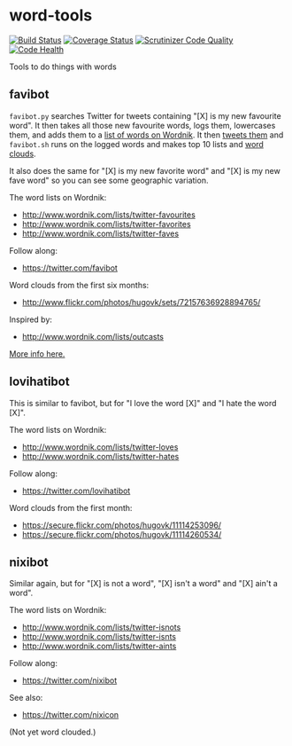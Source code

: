 word-tools
==========

[![Build Status](https://travis-ci.org/hugovk/word-tools.svg?branch=master)](https://travis-ci.org/hugovk/word-tools)
[![Coverage Status](https://coveralls.io/repos/hugovk/word-tools/badge.png?branch=master)](https://coveralls.io/r/hugovk/word-tools?branch=master)
[![Scrutinizer Code Quality](https://scrutinizer-ci.com/g/hugovk/word-tools/badges/quality-score.png?b=master)](https://scrutinizer-ci.com/g/hugovk/word-tools/?branch=master)
[![Code Health](https://landscape.io/github/hugovk/word-tools/master/landscape.png)](https://landscape.io/github/hugovk/word-tools/master)

Tools to do things with words

favibot
-------

`favibot.py` searches Twitter for tweets containing "[X] is my new favourite word". It then takes all those new favourite words, logs them, lowercases them, and adds them to a [list of words on Wordnik](http://www.wordnik.com/lists/twitter-favourites). It then [tweets them](https://twitter.com/favibot) and `favibot.sh` runs on the logged words and makes top 10 lists and [word clouds](http://www.flickr.com/photos/hugovk/sets/72157636928894765/).

It also does the same for "[X] is my new favorite word" and "[X] is my new fave word" so you can see some geographic variation.

The word lists on Wordnik:
 * http://www.wordnik.com/lists/twitter-favourites
 * http://www.wordnik.com/lists/twitter-favorites
 * http://www.wordnik.com/lists/twitter-faves

Follow along:
 * https://twitter.com/favibot

Word clouds from the first six months:
 * http://www.flickr.com/photos/hugovk/sets/72157636928894765/

Inspired by:
 * http://www.wordnik.com/lists/outcasts


[More info here.](http://laivakoira.typepad.com/blog/2013/10/twitters-new-favourite-words.html)

lovihatibot
-----------

This is similar to favibot, but for "I love the word [X]" and "I hate the word [X]".

The word lists on Wordnik:
 * http://www.wordnik.com/lists/twitter-loves
 * http://www.wordnik.com/lists/twitter-hates

Follow along:
 * https://twitter.com/lovihatibot

Word clouds from the first month:
 * https://secure.flickr.com/photos/hugovk/11114253096/
 * https://secure.flickr.com/photos/hugovk/11114260534/

nixibot
-------

Similar again, but for "[X] is not a word", "[X] isn't a word" and "[X] ain't a word".

The word lists on Wordnik:
 * http://www.wordnik.com/lists/twitter-isnots
 * http://www.wordnik.com/lists/twitter-isnts
 * http://www.wordnik.com/lists/twitter-aints

Follow along:
 * https://twitter.com/nixibot

See also:
 * https://twitter.com/nixicon

(Not yet word clouded.)


